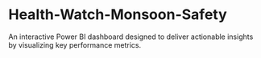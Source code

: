 # Health-Watch-Monsoon-Safety
An interactive Power BI dashboard designed to deliver actionable insights by visualizing key performance metrics.
